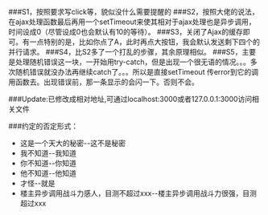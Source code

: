 ###S1，按照要求写click等，貌似没什么需要提醒的
###S2，按照大佬的说法，在ajax处理函数最后再用一个setTimeout来使其相对于ajax处理也是异步调用，时间设成0（尽管设成0也会默认有10的等待）。
###S3，关闭了Ajax的缓存即可。有一点特别的是，比如你点了A，此时再点大按钮，我会默认发送剩下四个的并行请求。
###S4，比S2多了一个打乱的步骤，其余原理相似。
###S5，主要是处理随机错误这一块，一开始用try-catch，但是出现一个很无语的情况。。。多次随机错误就没办法再继续catch了。。。所以是直接setTimeout 传error到它的调用函数去。出现错误前，那一条显示的会闪一下。否则不会。

###Update:已修改成相对地址,可通过localhost:3000或者127.0.0.1:3000访问相关文件

###约定的否定形式：


- 这是一个天大的秘密--这不是秘密
- 我不知道--我知道
- 你不知道--你知道
- 他不知道--他知道
- 才怪--就是
- 楼主异步调用战斗力感人，目测不超过xxx--楼主异步调用战斗力很强，目测超过xxx
 